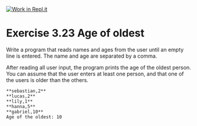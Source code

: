 [![Work in Repl.it](https://classroom.github.com/assets/work-in-replit-14baed9a392b3a25080506f3b7b6d57f295ec2978f6f33ec97e36a161684cbe9.svg)](https://classroom.github.com/online_ide?assignment_repo_id=5378647&assignment_repo_type=AssignmentRepo)
# Exercise 3.23 Age of oldest

Write a program that reads names and ages from the user until an empty line is entered. The  name and age are separated by a comma.

After reading all user input, the program prints the age of the oldest person. You can assume that the user enters at least one person, and that one of the users is older than the others.

```plaintext
**sebastian,2**
**lucas,2**
**lily,1**
**hanna,5**
**gabriel,10**
Age of the oldest: 10
```
